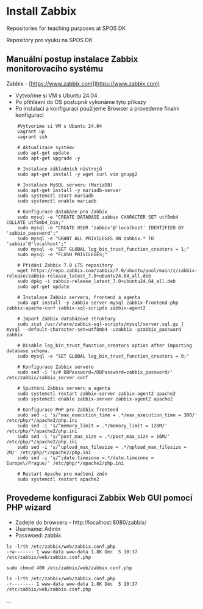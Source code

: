 # Install Zabbix
Repositories for teaching purposes at SPOS DK

Repository pro vyuku na SPOS DK

## Manuální postup instalace Zabbix monitorovacího systému 

Zabbix - [https://www.zabbix.com](https://www.zabbix.com)

- Vytvoříme si VM s Ubuntu 24.04
- Po přihláení do OS postupně vykonáme tyto příkazy
- Po instalaci a konfiguraci použijeme Browser a provedeme finalni konfiguraci

```console
    #Vytvorime si VM s Ubuntu 24.04
    vagrant up
    vagrant ssh

    # Aktualizace systému
    sudo apt-get update
    sudo apt-get upgrade -y

    # Instalace základních nástrojů
    sudo apt-get install -y wget curl vim gnupg2

    # Instalace MySQL serveru (MariaDB)
    sudo apt-get install -y mariadb-server
    sudo systemctl start mariadb
    sudo systemctl enable mariadb

    # Konfigurace databáze pro Zabbix
    sudo mysql -e "CREATE DATABASE zabbix CHARACTER SET utf8mb4 COLLATE utf8mb4_bin;"
    sudo mysql -e "CREATE USER 'zabbix'@'localhost' IDENTIFIED BY 'zabbix_password';"
    sudo mysql -e "GRANT ALL PRIVILEGES ON zabbix.* TO 'zabbix'@'localhost';"
    sudo mysql -e "SET GLOBAL log_bin_trust_function_creators = 1;"
    sudo mysql -e "FLUSH PRIVILEGES;"

    # Přidání Zabbix 7.0 LTS repository
    wget https://repo.zabbix.com/zabbix/7.0/ubuntu/pool/main/z/zabbix-release/zabbix-release_latest_7.0+ubuntu24.04_all.deb
    sudo dpkg -i zabbix-release_latest_7.0+ubuntu24.04_all.deb 
    sudo apt-get update

    # Instalace Zabbix serveru, frontend a agenta
    sudo apt install -y zabbix-server-mysql zabbix-frontend-php zabbix-apache-conf zabbix-sql-scripts zabbix-agent2

    # Import Zabbix databázové struktury
    sudo zcat /usr/share/zabbix-sql-scripts/mysql/server.sql.gz | mysql --default-character-set=utf8mb4 -uzabbix -pzabbix_password zabbix 

    # Disable log_bin_trust_function_creators option after importing database schema.
    sudo mysql -e "SET GLOBAL log_bin_trust_function_creators = 0;"

    # Konfigurace Zabbix serveru
    sudo sed -i 's/# DBPassword=/DBPassword=zabbix_password/' /etc/zabbix/zabbix_server.conf

    # Spuštění Zabbix serveru a agenta
    sudo systemctl restart zabbix-server zabbix-agent2 apache2
    sudo systemctl enable zabbix-server zabbix-agent2 apache2

    # Konfigurace PHP pro Zabbix frontend
    sudo sed -i 's/^max_execution_time = .*/max_execution_time = 300/' /etc/php/*/apache2/php.ini
    sudo sed -i 's/^memory_limit = .*/memory_limit = 128M/' /etc/php/*/apache2/php.ini
    sudo sed -i 's/^post_max_size = .*/post_max_size = 16M/' /etc/php/*/apache2/php.ini
    sudo sed -i 's/^upload_max_filesize = .*/upload_max_filesize = 2M/' /etc/php/*/apache2/php.ini
    sudo sed -i 's/^;date.timezone =.*/date.timezone = Europe\/Prague/' /etc/php/*/apache2/php.ini

    # Restart Apache pro načtení změn
    sudo systemctl restart apache2
```
## Provedeme konfiguraci Zabbix Web GUI pomocí PHP wizard

- Zadejte do browseru - http://localhost:8080/zabbix/
- Username: Admin
- Passwoed: zabbix

```console
ls -lrth /etc/zabbix/web/zabbix.conf.php
-rw------- 1 www-data www-data 1.8K Dec  5 10:37 /etc/zabbix/web/zabbix.conf.php

sudo chmod 400 /etc/zabbix/web/zabbix.conf.php

ls -lrth /etc/zabbix/web/zabbix.conf.php
-r-------- 1 www-data www-data 1.8K Dec  5 10:37 /etc/zabbix/web/zabbix.conf.php
```
...